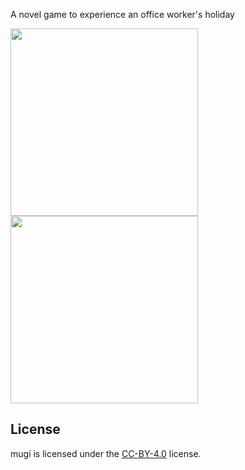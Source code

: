 A novel game to experience an office worker's holiday

<img height="300" src="https://fpiccdn.com/24545_2/w500/h0/mratio/ejpg/?20bec34219858e3a3ff5ba40da2528e3">  <img height="300" src="https://fpiccdn.com/24545_3/w500/h0/mratio/ejpg/?20bec34219858e3a3ff5ba40da2528e3">  

## License

mugi is licensed under the [CC-BY-4.0](https://creativecommons.org/licenses/by/4.0/deed.en) license.
